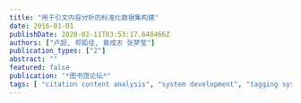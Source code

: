 ```yaml
---
title: "用于引文内容分析的标准化数据集构建"
date: 2016-01-01
publishDate: 2020-02-11T03:53:17.648466Z
authors: ["卢超, 郑茹佳, 章成志 张梦莹"]
publication_types: ["2"]
abstract: ""
featured: false
publication: "*图书馆论坛*"
tags: [ "citation content analysis", "system development", "tagging system"]
---
```


